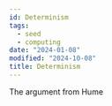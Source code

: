 ```yaml
---
id: Determinism
tags:
  - seed
  - computing
date: "2024-01-08"
modified: "2024-10-08"
title: Determinism
---
```


The argument from Hume
